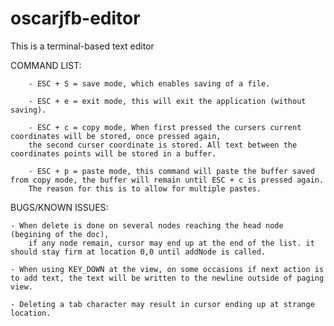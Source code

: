 # oscarjfb-editor

This is a terminal-based text editor

COMMAND LIST:
 
    	- ESC + S = save mode, which enables saving of a file. 
 
    	- ESC + e = exit mode, this will exit the application (without saving).

    	- ESC + c = copy mode, When first pressed the cursers current coordinates will be stored, once pressed again, 
		the second curser coordinate is stored. All text between the coordinates points will be stored in a buffer. 

    	- ESC + p = paste mode, this command will paste the buffer saved from copy mode, the buffer will remain until ESC + c is pressed again. 
		The reason for this is to allow for multiple pastes.  

BUGS/KNOWN ISSUES:

	- When delete is done on several nodes reaching the head node (begining of the doc), 
		if any node remain, cursor may end up at the end of the list. it should stay firm at location 0,0 until addNode is called. 

	- When using KEY_DOWN at the view, on some occasions if next action is to add text, the text will be written to the newline outside of paging view.  

	- Deleting a tab character may result in cursor ending up at strange location.
